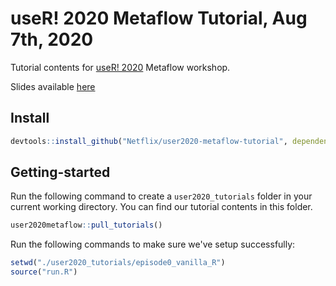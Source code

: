 # useR! 2020 Metaflow Tutorial, Aug 7th, 2020
Tutorial contents for [useR! 2020](https://user2020.r-project.org/program/tutorials/) Metaflow workshop.

Slides available [here](https://docs.google.com/presentation/d/1Udw26_mWL71SkdV25gcmCy_IaSe9EvhuhSYzYlqQ5E0/edit#slide=id.g8f66c5ef30_0_5)

## Install
```R
devtools::install_github("Netflix/user2020-metaflow-tutorial", dependencies=TRUE)
```
## Getting-started
Run the following command to create a `user2020_tutorials` folder in your current working directory. You can find our tutorial contents in this folder.
```R
user2020metaflow::pull_tutorials()
```

Run the following commands to make sure we've setup successfully:
```R
setwd("./user2020_tutorials/episode0_vanilla_R")
source("run.R")
```
